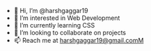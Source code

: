 - 👋 Hi, I’m @harshgaggar19
- 👀 I’m interested in Web Development
- 🌱 I’m currently learning CSS
- 💞️ I’m looking to collaborate on projects
- 📫 Reach me at harshgaggar19@gmail.comM

<!---
harshgaggar19/harshgaggar19 is a ✨ special ✨ repository because its `README.md` (this file) appears on your GitHub profile.
You can click the Preview link to take a look at your changes.
--->
